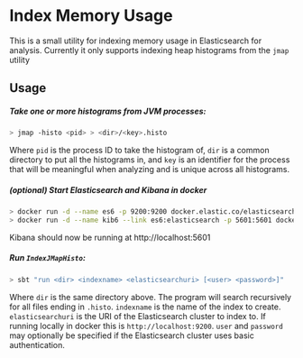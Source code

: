 # Index Memory Usage

This is a small utility for indexing memory usage in Elasticsearch for analysis. Currently it only supports indexing
heap histograms from the `jmap` utility

## Usage

##### Take one or more histograms from JVM processes:

```bash
> jmap -histo <pid> > <dir>/<key>.histo
```

Where `pid` is the process ID to take the histogram of, `dir` is a common directory to put all the histograms in, and 
`key` is an identifier for the process that will be meaningful when analyzing and is unique across all histograms.

##### (optional) Start Elasticsearch and Kibana in docker

```bash
> docker run -d --name es6 -p 9200:9200 docker.elastic.co/elasticsearch/elasticsearch:6.7.2
> docker run -d --name kib6 --link es6:elasticsearch -p 5601:5601 docker.elastic.co/kibana/kibana:6.7.2
```

Kibana should now be running at http://localhost:5601

##### Run `IndexJMapHisto`:

```bash
> sbt "run <dir> <indexname> <elasticsearchuri> [<user> <password>]"
```

Where `dir` is the same directory above. The program will search recursively for all files ending in `.histo`. 
`indexname` is the name of the index to create. `elasticsearchuri` is the URI of the Elasticsearch cluster to index to.
If running locally in docker this is `http://localhost:9200`. `user` and `password` may optionally be specified if the
Elasticsearch cluster uses basic authentication.
